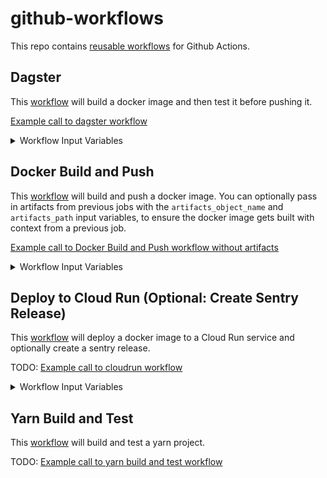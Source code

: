 # github-workflows

This repo contains [reusable workflows](https://docs.github.com/en/actions/learn-github-actions/reusing-workflows) for Github Actions.

## Dagster
This [workflow](./.github/workflows/dagster.yml) will build a docker image and then test it before pushing it.

[Example call to dagster workflow](./examples/dagster.yml)

<details>
  <summary>Workflow Input Variables</summary>

| name         | description                                                        | type   | default        | required | 
|:------------:|:-------------------------------------------------------------------|:------:|:---------------|:--------:|
| image_name   | Docker image name                                                  | string | None           | true     |
| branch       | Git branch used for tagging incremental builds of the Docker image | string | master         | true     |
| gcp_project  | GCP project where GCR is located for storing built Docker images   | string | None           | true     |
| cluster_name | K8s cluster name on which Dagster workflow is deployed to          | string | None           | true     |

#### Input Secrets
These are the github repo secrets you must create ahead of time

| name                      | description                                                | required | 
|:-------------------------:|:-----------------------------------------------------------|:--------:|
| SSH_KEY                   | SSH key used to access private repos during the build      | true     |
| GCR_RW_SERVICEACCOUNT_KEY | GCR service account credentials to push/pull Docker images | true     |

</details>


## Docker Build and Push
This [workflow](./.github/workflows/docker_build_push.yml) will build and push a docker image. You can optionally pass in artifacts from previous jobs with the `artifacts_object_name` and `artifacts_path` input variables, to ensure the docker image gets built with context from a previous job.

[Example call to Docker Build and Push workflow without artifacts](./examples/docker_build_push.yml)

<details>
  <summary>Workflow Input Variables</summary>

| name                  | description                                                        | type   | default     | required |
|:---------------------:|:-------------------------------------------------------------------|:------:|:------------|:--------:|
| image_name            | Docker image name                                                  | string | None        | true     |
| branch                | Git branch used for tagging incremental builds of the Docker image | string | main        | true     |
| gcp_project           | GCP project where GCR is located for storing built Docker images   | string | None        | true     |
| artifacts_object_name | Name of the artifacts object to pass to docker build job           | string | None        | false    |
| artifacts_path        | Path to use for the artifacts object                               | string | `build/`    | false    |

#### Input Secrets
These are the github repo secrets you must create ahead of time

| name                      | description                                                | required | 
|:-------------------------:|:-----------------------------------------------------------|:--------:|
| SSH_KEY                   | SSH key used to access private repos during the build      | true     |
| GCR_RW_SERVICEACCOUNT_KEY | GCR service account credentials to push/pull Docker images | true     |

</details>


## Deploy to Cloud Run (Optional: Create Sentry Release)
This [workflow](./.github/workflows/) will deploy a docker image to a Cloud Run service and optionally create a sentry release.

TODO: [Example call to cloudrun workflow](./examples/)

<details>
  <summary>Workflow Input Variables</summary>

| name           | description                                                       | type    | default        | required | 
|:--------------:|:------------------------------------------------------------------|:-------:|:---------------|:--------:|
| image_name     | Docker image name                                                 | string  | None           | true     |
| image_tag      | Name of Tag for Docker image                                      | string  | None           | false    |
| gcp_project    | GCP project where GCR is located for storing built Docker images  | string  | None           | true     |
| service_name   | Name of service to update in Cloud Run                            | string  | None           | true     |
| sentry_release | Whether or not to create a Sentry release for the this project    | boolean | false          | false    |
| environment    | Environment to deploy to: stage or prod                           | string  | None           | true     |

#### Input Secrets
These are the github repo secrets you must create ahead of time

| name                                | description                                                | required  | 
|:-----------------------------------:|:-----------------------------------------------------------|:---------:|
| CLOUDRUN_DEPLOYER_SERVICEACCOUNT_KEY| GCP Service Account key for the cloud run deployer         | true      |
| SENTRY_AUTH_TOKEN                   | Token for sentry authentication                            | false     |

</details>


## Yarn Build and Test
This [workflow](./.github/workflows/yarn_build_test.yml) will build and test a yarn project.

TODO: [Example call to yarn build and test workflow](./examples/)
